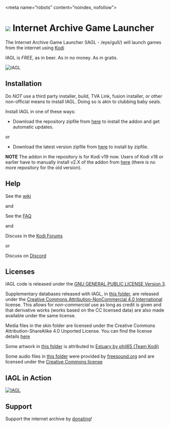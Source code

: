 <meta name=”robots” content=”noindex, nofollow”>

![](https://i.imgur.com/nQfTbZq.png?display=inline-block) Internet Archive Game Launcher
==========================

The Internet Archive Game Launcher (IAGL - /eye/gull/) will launch games from the internet using [Kodi](http://kodi.tv)

IAGL is *FREE*, as in beer. As in no money. As in gratis.


![IAGL](https://github.com/zach-morris/plugin.program.iagl/blob/main/fanart.jpg)


Installation
-------------

Do *NOT* use a third party installer, build, TVA Link, fusion installer, or other non-official means to install IAGL.  Doing so is akin to clubbing baby seals.

Install IAGL in one of these ways:

- Download the repository zipfile from [here](https://github.com/zach-morris/repository.zachmorris/raw/master/repository.zachmorris/repository.zachmorris-1.0.0.zip) to install the addon and get automatic updates.

or

- Download the latest version zipfile from [here](https://github.com/zach-morris/repository.zachmorris/tree/master/plugin.program.iagl) to install by zipfile.

**NOTE**
The addon in the repository is for Kodi v19 now.
Users of Kodi v18 or earlier have to manually install v2.X of the addon from [here](https://github.com/zach-morris/repository.zachmorris/tree/master/plugin.program.iagl) (there is no more repository for the old version).

Help
-------------

See the [wiki](https://github.com/zach-morris/plugin.program.iagl/wiki)

and

See the [FAQ](https://github.com/zach-morris/plugin.program.iagl/wiki/5.--FAQ)

and

Discuss in the [Kodi Forums](https://forum.kodi.tv/showthread.php?tid=332966)

or 

Discuss on [Discord](https://discord.gg/DyxADcp)



Licenses
-------------

IAGL code is released under the [GNU GENERAL PUBLIC LICENSE Version 3](https://www.gnu.org/licenses/gpl-3.0.en.html).

Supplementary databases released with IAGL, in [this folder](https://github.com/zach-morris/plugin.program.iagl/tree/main/resources/data/databases), are released under the [Creative Commons Attribution-NonCommercial 4.0 International](https://creativecommons.org/licenses/by-sa/4.0/) license. This allows for *non-commercial* use as long as credit is given and that derivative works (works based on the CC licensed data) are also made available under the same license.

Media files in the skin folder are licensed under the Creative Commons Attribution-ShareAlike 4.0 Unported License.  You can find the license details [here](http://creativecommons.org/licenses/by-sa/4.0/)

Some artwork in [this folder](https://github.com/zach-morris/plugin.program.iagl/tree/main/resources/skins/Default/media) is attributed to [Estuary by phil65 (Team Kodi)](https://github.com/phil65/skin.estuary)

Some audio files in [this folder](https://github.com/zach-morris/plugin.program.iagl/tree/main/resources/skins/Default/media) were provided by [freesound.org](https://freesound.org/help/about/) and are licensed under the [Creative Commons license](http://creativecommons.org)


IAGL in Action
-------------------
[![IAGL](https://i.imgur.com/rHgDFw1.gif)](https://www.youtube.com/watch?v=jUIbVqd_iTE)



Support
-------------------

Support the internet archive by [donating](https://archive.org/donate/)!
